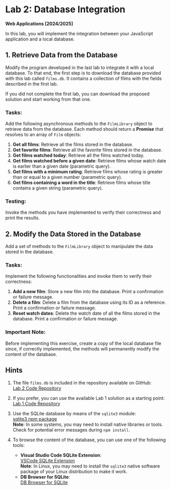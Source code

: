 # Lab 2: Database Integration

**Web Applications [2024/2025]**

In this lab, you will implement the integration between your JavaScript application and a local database.

## 1. Retrieve Data from the Database

Modify the program developed in the last lab to integrate it with a local database. To that end, the first step is to download the database provided with this lab called `films.db`. It contains a collection of films with the fields described in the first lab.

If you did not complete the first lab, you can download the proposed solution and start working from that one.

### Tasks:
Add the following asynchronous methods to the `FilmLibrary` object to retrieve data from the database. Each method should return a **Promise** that resolves to an array of `Film` objects:
1. **Get all films**: Retrieve all the films stored in the database.
2. **Get favorite films**: Retrieve all the favorite films stored in the database.
3. **Get films watched today**: Retrieve all the films watched today.
4. **Get films watched before a given date**: Retrieve films whose watch date is earlier than a given date (parametric query).
5. **Get films with a minimum rating**: Retrieve films whose rating is greater than or equal to a given number (parametric query).
6. **Get films containing a word in the title**: Retrieve films whose title contains a given string (parametric query).

### Testing:
Invoke the methods you have implemented to verify their correctness and print the results.

## 2. Modify the Data Stored in the Database

Add a set of methods to the `FilmLibrary` object to manipulate the data stored in the database.

### Tasks:
Implement the following functionalities and invoke them to verify their correctness:
1. **Add a new film**: Store a new film into the database. Print a confirmation or failure message.
2. **Delete a film**: Delete a film from the database using its ID as a reference. Print a confirmation or failure message.
3. **Reset watch dates**: Delete the watch date of all the films stored in the database. Print a confirmation or failure message.

### Important Note:
Before implementing this exercise, create a copy of the local database file since, if correctly implemented, the methods will permanently modify the content of the database.

## Hints

1. The file `films.db` is included in the repository available on GitHub:  
   [Lab 2 Code Repository](https://github.com/polito-WA-2025/labs-code/tree/main/lab02-database)

2. If you prefer, you can use the available Lab 1 solution as a starting point:  
   [Lab 1 Code Repository](https://github.com/polito-WA-2025/labs-code/tree/main/lab01-node)

3. Use the SQLite database by means of the `sqlite3` module:  
   [sqlite3 npm package](https://www.npmjs.com/package/sqlite3)  
   **Note**: In some systems, you may need to install native libraries or tools. Check for potential error messages during `npm install`.

4. To browse the content of the database, you can use one of the following tools:
   - **Visual Studio Code SQLite Extension**:  
     [VSCode SQLite Extension](https://marketplace.visualstudio.com/items?itemName=alexcvzz.vscode-sqlite)  
     **Note**: In Linux, you may need to install the `sqlite3` native software package of your Linux distribution to make it work.
   - **DB Browser for SQLite**:  
     [DB Browser for SQLite](https://sqlitebrowser.org/dl/)
